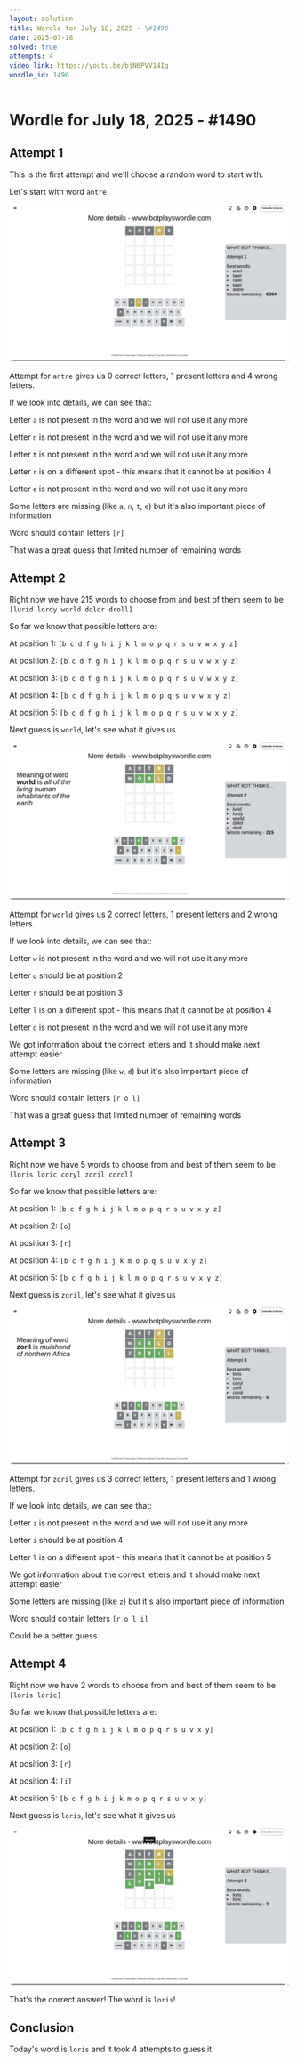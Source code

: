```yaml
---
layout: solution
title: Wordle for July 18, 2025 - \#1490
date: 2025-07-18
solved: true
attempts: 4
video_link: https://youtu.be/bjN6PVV14Ig
wordle_id: 1490
---
```


# Wordle for July 18, 2025 - \#1490

## Attempt 1

This is the first attempt and we'll choose a random word to start with.

Let's start with word `antre`

![Attempt 1](2025-07-18/attempt-1.png)

Attempt for `antre` gives us 0 correct letters, 1 present letters and 4 wrong letters.

If we look into details, we can see that:

Letter `a` is not present in the word and we will not use it any more

Letter `n` is not present in the word and we will not use it any more

Letter `t` is not present in the word and we will not use it any more

Letter `r` is on a different spot - this means that it cannot be at position 4

Letter `e` is not present in the word and we will not use it any more

Some letters are missing (like `a`, `n`, `t`, `e`) but it's also important piece of information

Word should contain letters `[r]`

That was a great guess that limited number of remaining words



## Attempt 2

Right now we have 215 words to choose from and best of them seem to be `[lurid lordy world dolor droll]`

So far we know that possible letters are:

At position 1: `[b c d f g h i j k l m o p q r s u v w x y z]`

At position 2: `[b c d f g h i j k l m o p q r s u v w x y z]`

At position 3: `[b c d f g h i j k l m o p q r s u v w x y z]`

At position 4: `[b c d f g h i j k l m o p q s u v w x y z]`

At position 5: `[b c d f g h i j k l m o p q r s u v w x y z]`

Next guess is `world`, let's see what it gives us

![Attempt 2](2025-07-18/attempt-2.png)

Attempt for `world` gives us 2 correct letters, 1 present letters and 2 wrong letters.

If we look into details, we can see that:

Letter `w` is not present in the word and we will not use it any more

Letter `o` should be at position 2

Letter `r` should be at position 3

Letter `l` is on a different spot - this means that it cannot be at position 4

Letter `d` is not present in the word and we will not use it any more

We got information about the correct letters and it should make next attempt easier

Some letters are missing (like `w`, `d`) but it's also important piece of information

Word should contain letters `[r o l]`

That was a great guess that limited number of remaining words



## Attempt 3

Right now we have 5 words to choose from and best of them seem to be `[loris loric coryl zoril corol]`

So far we know that possible letters are:

At position 1: `[b c f g h i j k l m o p q r s u v x y z]`

At position 2: `[o]`

At position 3: `[r]`

At position 4: `[b c f g h i j k m o p q s u v x y z]`

At position 5: `[b c f g h i j k l m o p q r s u v x y z]`

Next guess is `zoril`, let's see what it gives us

![Attempt 3](2025-07-18/attempt-3.png)

Attempt for `zoril` gives us 3 correct letters, 1 present letters and 1 wrong letters.

If we look into details, we can see that:

Letter `z` is not present in the word and we will not use it any more

Letter `i` should be at position 4

Letter `l` is on a different spot - this means that it cannot be at position 5

We got information about the correct letters and it should make next attempt easier

Some letters are missing (like `z`) but it's also important piece of information

Word should contain letters `[r o l i]`

Could be a better guess



## Attempt 4

Right now we have 2 words to choose from and best of them seem to be `[loris loric]`

So far we know that possible letters are:

At position 1: `[b c f g h i j k l m o p q r s u v x y]`

At position 2: `[o]`

At position 3: `[r]`

At position 4: `[i]`

At position 5: `[b c f g h i j k m o p q r s u v x y]`

Next guess is `loris`, let's see what it gives us

![Attempt 4](2025-07-18/attempt-4.png)

That's the correct answer! The word is `loris`!

## Conclusion

Today's word is `loris` and it took 4 attempts to guess it

